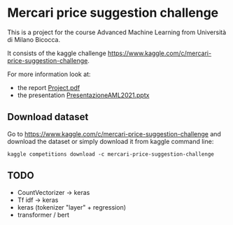 # Mercari price suggestion challenge

This is a project for the course Advanced Machine Learning from Università di Milano Bicocca.

It consists of the kaggle challenge https://www.kaggle.com/c/mercari-price-suggestion-challenge.

For more information look at:
- the report [Project.pdf](report/Project.pdf)
- the presentation [PresentazioneAML2021.pptx](PresentazioneAML2021.pptx)

## Download dataset

Go to https://www.kaggle.com/c/mercari-price-suggestion-challenge and download the dataset or simply download it from kaggle command line:

```
kaggle competitions download -c mercari-price-suggestion-challenge
```

## TODO

- CountVectorizer -> keras
- Tf idf -> keras
- keras (tokenizer "layer" + regression)
- transformer / bert